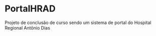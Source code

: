 # PortalHRAD
Projeto de conclusão de curso sendo um sistema de portal do Hospital Regional Antônio Dias  
